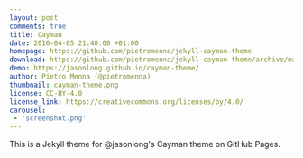 ```yaml
---
layout: post
comments: true
title: Cayman
date: 2016-04-05 21:40:00 +01:00
homepage: https://github.com/pietromenna/jekyll-cayman-theme
download: https://github.com/pietromenna/jekyll-cayman-theme/archive/master.zip
demo: https://jasonlong.github.io/cayman-theme/
author: Pietro Menna (@pietromenna)
thumbnail: cayman-theme.png
license: CC-BY-4.0
license_link: https://creativecommons.org/licenses/by/4.0/
carousel:
 - 'screenshot.png'
---
```


This is a Jekyll theme for @jasonlong's Cayman theme on GitHub Pages.
